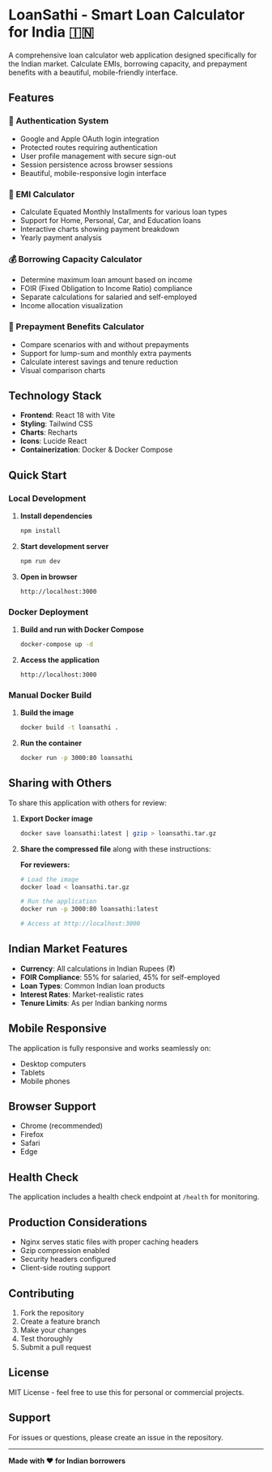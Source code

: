 # LoanSathi - Smart Loan Calculator for India 🇮🇳

A comprehensive loan calculator web application designed specifically for the Indian market. Calculate EMIs, borrowing capacity, and prepayment benefits with a beautiful, mobile-friendly interface.

## Features

### 🔐 Authentication System
- Google and Apple OAuth login integration
- Protected routes requiring authentication
- User profile management with secure sign-out
- Session persistence across browser sessions
- Beautiful, mobile-responsive login interface

### 🧮 EMI Calculator
- Calculate Equated Monthly Installments for various loan types
- Support for Home, Personal, Car, and Education loans
- Interactive charts showing payment breakdown
- Yearly payment analysis

### 💰 Borrowing Capacity Calculator
- Determine maximum loan amount based on income
- FOIR (Fixed Obligation to Income Ratio) compliance
- Separate calculations for salaried and self-employed
- Income allocation visualization

### 🎯 Prepayment Benefits Calculator
- Compare scenarios with and without prepayments
- Support for lump-sum and monthly extra payments
- Calculate interest savings and tenure reduction
- Visual comparison charts

## Technology Stack

- **Frontend**: React 18 with Vite
- **Styling**: Tailwind CSS
- **Charts**: Recharts
- **Icons**: Lucide React
- **Containerization**: Docker & Docker Compose

## Quick Start

### Local Development

1. **Install dependencies**
   ```bash
   npm install
   ```

2. **Start development server**
   ```bash
   npm run dev
   ```

3. **Open in browser**
   ```
   http://localhost:3000
   ```

### Docker Deployment

1. **Build and run with Docker Compose**
   ```bash
   docker-compose up -d
   ```

2. **Access the application**
   ```
   http://localhost:3000
   ```

### Manual Docker Build

1. **Build the image**
   ```bash
   docker build -t loansathi .
   ```

2. **Run the container**
   ```bash
   docker run -p 3000:80 loansathi
   ```

## Sharing with Others

To share this application with others for review:

1. **Export Docker image**
   ```bash
   docker save loansathi:latest | gzip > loansathi.tar.gz
   ```

2. **Share the compressed file** along with these instructions:

   **For reviewers:**
   ```bash
   # Load the image
   docker load < loansathi.tar.gz
   
   # Run the application
   docker run -p 3000:80 loansathi:latest
   
   # Access at http://localhost:3000
   ```

## Indian Market Features

- **Currency**: All calculations in Indian Rupees (₹)
- **FOIR Compliance**: 55% for salaried, 45% for self-employed
- **Loan Types**: Common Indian loan products
- **Interest Rates**: Market-realistic rates
- **Tenure Limits**: As per Indian banking norms

## Mobile Responsive

The application is fully responsive and works seamlessly on:
- Desktop computers
- Tablets
- Mobile phones

## Browser Support

- Chrome (recommended)
- Firefox
- Safari
- Edge

## Health Check

The application includes a health check endpoint at `/health` for monitoring.

## Production Considerations

- Nginx serves static files with proper caching headers
- Gzip compression enabled
- Security headers configured
- Client-side routing support

## Contributing

1. Fork the repository
2. Create a feature branch
3. Make your changes
4. Test thoroughly
5. Submit a pull request

## License

MIT License - feel free to use this for personal or commercial projects.

## Support

For issues or questions, please create an issue in the repository.

---

**Made with ❤️ for Indian borrowers**
